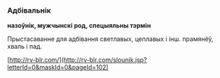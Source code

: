 ### Адбівальнік
**назоўнік, мужчынскі род, спецыяльны тэрмін**

Прыстасаванне для адбівання светлавых, цеплавых і інш. прамянёў, хваль і пад.

<a rel="author">[http://rv-blr.com/](http://rv-blr.com/slounik.jsp?letterId=0&maskId=0&pageId=102)</a>
